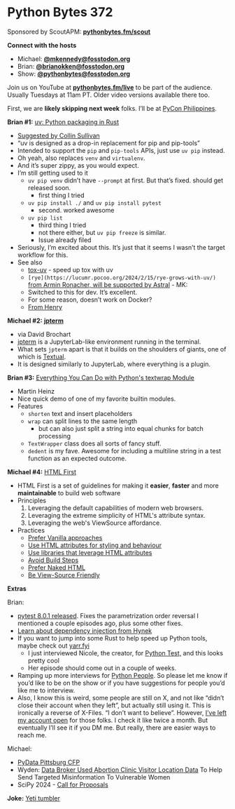 # Python Bytes 372
Sponsored by ScoutAPM: [**pythonbytes.fm/scout**](https://pythonbytes.fm/scout)

**Connect with the hosts**

- Michael: [**@mkennedy@fosstodon.org**](https://fosstodon.org/@mkennedy)
- Brian: [**@brianokken@fosstodon.org**](https://fosstodon.org/@brianokken)
- Show: [**@pythonbytes@fosstodon.org**](https://fosstodon.org/@pythonbytes)

Join us on YouTube at [**pythonbytes.fm/live**](https://pythonbytes.fm/stream/live) to be part of the audience. Usually Tuesdays at 11am PT. Older video versions available there too.

First, we are **likely skipping next week** folks. I’ll be at [PyCon Philippines](https://pycon-2024.python.ph).

**Brian #1:** [uv: Python packaging in Rust](https://astral.sh/blog/uv)

- [Suggested by Collin Sullivan](https://fosstodon.org/@sullivancolin/111937429156415001)
- “uv is designed as a drop-in replacement for pip and pip-tools”
- Intended to support the `pip` and `pip-tools` APIs, just use `uv pip` instead.
- Oh yeah, also replaces `venv` and `virtualenv`.
- And it’s super zippy, as you would expect.
- I’m still getting used to it
    - `uv pip venv` didn’t have `--prompt` at first. But that’s fixed. should get released soon.
        - first thing I tried
    - `uv pip install ./` and `uv pip install pytest` 
        - second. worked awesome
    - `uv pip list` 
        - third thing I tried
        - not there either, but `uv pip freeze` is similar.
        - Issue already filed
- Seriously, I’m excited about this. It’s just that it seems I wasn’t the target workflow for this.
- See also
    - [tox-uv](https://github.com/tox-dev/tox-uv) - speed up tox with uv
    - `[rye](https://lucumr.pocoo.org/2024/2/15/rye-grows-with-uv/)` [from Armin Ronacher, will be supported by Astral](https://lucumr.pocoo.org/2024/2/15/rye-grows-with-uv/)
    [](https://fosstodon.org/@sullivancolin/111937429156415001)- MK: 
    - Switched to this for dev. It’s excellent.
    - For some reason, doesn’t work on Docker?
    - [From Henry](https://twitter.com/HenrySchreiner3/status/1758702295267561608)

**Michael #2:** [**jpterm**](https://fosstodon.org/@davidbrochart@mastodon.top/111926774664674897)

- via David Brochart
- [jpterm](https://github.com/davidbrochart/jpterm) is a JupyterLab-like environment running in the terminal. 
- What sets `jpterm` apart is that it builds on the shoulders of giants, one of which is [Textual](https://textual.textualize.io/).
- It is designed similarly to JupyterLab, where everything is a plugin.

**Brian #3:** [Everything You Can Do with Python's textwrap Module](https://martinheinz.dev/blog/108)

- Martin Heinz
- Nice quick demo of one of my favorite builtin modules.
- Features
    - `shorten` text and insert placeholders
    - `wrap` can split lines to the same length
        - but can also just split a string into equal chunks for batch processing
    - `TextWrapper` class does all sorts of fancy stuff.
    - `dedent` is my fave. Awesome for including a multiline string in a test function as an expected outcome.

**Michael #4:** [HTML First](https://html-first.com)

- HTML First is a set of guidelines for making it **easier**, **faster** and more **maintainable** to build web software
- Principles
    1. Leveraging the default capabilities of modern web browsers.
    2. Leveraging the extreme simplicity of HTML's attribute syntax.
    3. Leveraging the web's ViewSource affordance.
- Practices
    - [Prefer Vanilla approaches](https://html-first.com/#vanilla-approaches)
    - [Use HTML attributes for styling and behaviour](https://html-first.com/#attributes-for-styling-behaviour)
    - [Use libraries that leverage HTML attributes](https://html-first.com/#attributes-for-libraries)
    - [Avoid Build Steps](https://html-first.com/#build-steps)
    - [Prefer Naked HTML](https://html-first.com/#naked-html)
    - [Be View-Source Friendly](https://html-first.com/#view-source)

**Extras** 

Brian:

- [pytest 8.0.1 released](https://github.com/pytest-dev/pytest/releases/tag/8.0.1). Fixes the parametrization order reversal I mentioned a couple episodes ago, plus some other fixes. 
- [Learn about dependency injection from Hynek](https://www.youtube.com/watch?v=uWTvMCra-_Y)
- If you want to jump into some Rust to help speed up Python tools, maybe check out [yarr.fyi](https://yarr.fyi)
    - I just interviewed Nicole, the creator, for [Python Test,](https://podcast.pythontest.com) and this looks pretty cool
    - Her episode should come out in a couple of weeks.
- Ramping up more interviews for [Python People](https://pythonpeople.fm). So please let me know if you’d like to be on the show or if you have suggestions for people you’d like me to interview.
- Also, I know this is weird, some people are still on X, and not like “didn’t close their account when they left”, but actually still using it. This is ironically a reverse of X-Files. “I don’t want to believe”. However, [I’ve left my account open](https://twitter.com/brianokken) for those folks. I check it like twice a month. But eventually I’ll see it if you DM me. But really, there are easier ways to reach me. 

Michael:

- [PyData Pittsburg CFP](https://twitter.com/fishnets88/status/1757499232892698740)
- Wyden: [Data Broker Used Abortion Clinic Visitor Location Data](https://www.techdirt.com/2024/02/15/wyden-data-broker-used-abortion-clinic-visitor-location-data-to-help-send-targeted-misinformation-to-vulnerable-women/) To Help Send Targeted Misinformation To Vulnerable Women
- SciPy 2024 - [Call for Proposals](https://cfp.scipy.org/2024/cfp)

**Joke:**  [Yeti tumbler](https://www.reddit.com/r/programminghumor/comments/196ryaa/yeti_tumblers/)

